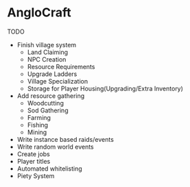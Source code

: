 # AngloCraft
TODO
- Finish village system
  - Land Claiming
  - NPC Creation
  - Resource Requirements 
  - Upgrade Ladders
  - Village Specialization
  - Storage for Player Housing(Upgrading/Extra Inventory)
- Add resource gathering
  - Woodcutting
  - Sod Gathering
  - Farming
  - Fishing
  - Mining
- Write instance based raids/events
- Write random world events
- Create jobs
- Player titles
- Automated whitelisting
- Piety System
